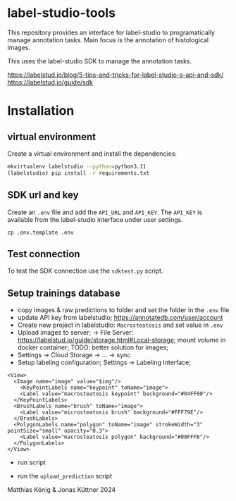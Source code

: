 # label-studio-tools

This repository provides an interface for label-studio to programatically 
manage annotation tasks. Main focus is the annotation of histological images.

This uses the label-studio SDK to manage the annotation tasks.

https://labelstud.io/blog/5-tips-and-tricks-for-label-studio-s-api-and-sdk/  
https://labelstud.io/guide/sdk

# Installation
## virtual environment
Create a virtual environment and install the dependencies:

```bash
mkvirtualenv labelstudio --python=python3.11
(labelstudio) pip install -r requirements.txt
```

## SDK url and key
Create an `.env` file and add the `API_URL` and `API_KEY`.
The `API_KEY` is available from the label-studio interface under user settings.
```
cp .env.template .env
```

## Test connection
To test the SDK connection use the `sdktest.py` script.


## Setup trainings database
- copy images & raw predictions to folder and set the folder in the `.env` file
- update API key from labelstudio; https://annotatedb.com/user/account
- Create new project in labelstudio: `Macrosteatosis` and set value in `.env`
- Upload images to server; -> File Server: https://labelstud.io/guide/storage.html#Local-storage; mount volume in docker container; TODO: better solution for images;
- Settings -> Cloud Storage -> ... -> sync
- Setup labeling configuration; Settings -> Labeling Interface; 
```
<View>
  <Image name="image" value="$img"/>
	<KeyPointLabels name="keypoint" toName="image">
    <Label value="macrosteatosis keypoint" background="#04FF00"/>
  </KeyPointLabels>
  <BrushLabels name="brush" toName="image">
    <Label value="microsteatosis brush" background="#FFF79E"/>
  </BrushLabels>
  <PolygonLabels name="polygon" toName="image" strokeWidth="3" pointSize="small" opacity="0.3">
    <Label value="macrosteatosis polygon" background="#00FFFB"/>
  </PolygonLabels>
</View>
```
- run script



- run the `upload_prediction` script


Matthias König & Jonas Küttner 2024